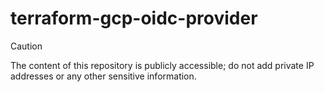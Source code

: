 # terraform-gcp-oidc-provider


> [!CAUTION]
> The content of this repository is publicly accessible; do not add private IP addresses or any other sensitive information.

